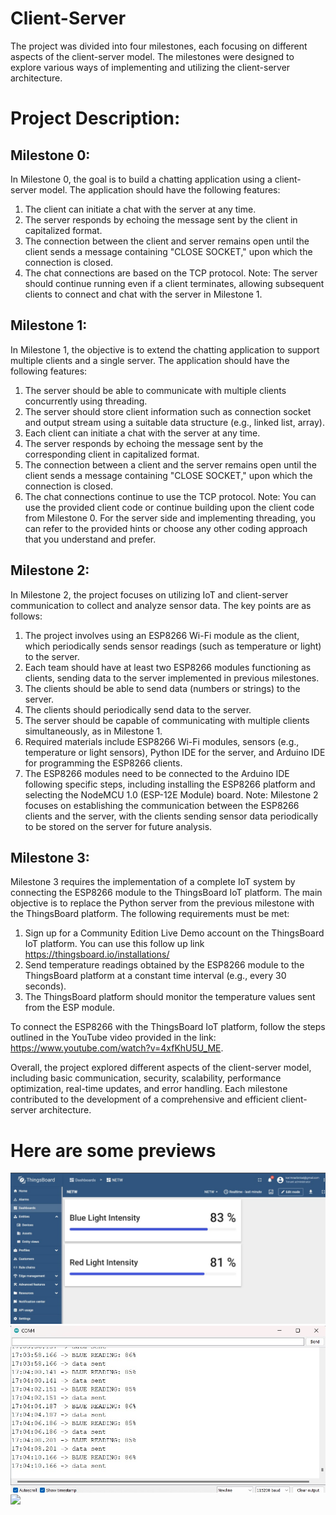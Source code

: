 # Client-Server
The project was divided into four milestones, each focusing on different aspects of the client-server model. The milestones were designed to explore various ways of implementing and utilizing the client-server architecture.

# Project Description:

## Milestone 0:

In Milestone 0, the goal is to build a chatting application using a client-server model. The application should have the following features:
  1. The client can initiate a chat with the server at any time.
  2. The server responds by echoing the message sent by the client in capitalized format.
  3. The connection between the client and server remains open until the client sends a message containing "CLOSE SOCKET," upon which the connection is closed.
  4. The chat connections are based on the TCP protocol.
Note: The server should continue running even if a client terminates, allowing subsequent clients to connect and chat with the server in Milestone 1.

## Milestone 1: 

In Milestone 1, the objective is to extend the chatting application to support multiple clients and a single server. The application should have the following features:
  1. The server should be able to communicate with multiple clients concurrently using threading.
  2. The server should store client information such as connection socket and output stream using a suitable data structure (e.g., linked list, array).
  3. Each client can initiate a chat with the server at any time.
  4. The server responds by echoing the message sent by the corresponding client in capitalized format.
  5. The connection between a client and the server remains open until the client sends a message containing "CLOSE SOCKET," upon which the connection is closed.
  6. The chat connections continue to use the TCP protocol.
Note: You can use the provided client code or continue building upon the client code from Milestone 0. For the server side and implementing threading, you can refer to the provided hints or choose any other coding approach that you understand and prefer.


## Milestone 2: 

In Milestone 2, the project focuses on utilizing IoT and client-server communication to collect and analyze sensor data. The key points are as follows:
  1. The project involves using an ESP8266 Wi-Fi module as the client, which periodically sends sensor readings (such as temperature or light) to the server.
  2. Each team should have at least two ESP8266 modules functioning as clients, sending data to the server implemented in previous milestones.
  3. The clients should be able to send data (numbers or strings) to the server.
  4. The clients should periodically send data to the server.
  5. The server should be capable of communicating with multiple clients simultaneously, as in Milestone 1.
  6. Required materials include ESP8266 Wi-Fi modules, sensors (e.g., temperature or light sensors), Python IDE for the server, and Arduino IDE for programming the ESP8266 clients.
  7. The ESP8266 modules need to be connected to the Arduino IDE following specific steps, including installing the ESP8266 platform and selecting the NodeMCU 1.0 (ESP-12E Module) board.
Note: Milestone 2 focuses on establishing the communication between the ESP8266 clients and the server, with the clients sending sensor data periodically to be stored on the server for future analysis.


## Milestone 3: 

Milestone 3 requires the implementation of a complete IoT system by connecting the ESP8266 module to the ThingsBoard IoT platform. The main objective is to replace the Python server from the previous milestone with the ThingsBoard platform. The following requirements must be met:

  1. Sign up for a Community Edition Live Demo account on the ThingsBoard IoT platform. You can use this follow up link 
  https://thingsboard.io/installations/
  2. Send temperature readings obtained by the ESP8266 module to the ThingsBoard platform at a constant time interval (e.g., every 30 seconds).
  3. The ThingsBoard platform should monitor the temperature values sent from the ESP module.

To connect the ESP8266 with the ThingsBoard IoT platform, follow the steps outlined in the YouTube video provided in the link: https://www.youtube.com/watch?v=4xfKhU5U_ME.

Overall, the project explored different aspects of the client-server model, including basic communication, security, scalability, performance optimization, real-time updates, and error handling. Each milestone contributed to the development of a comprehensive and efficient client-server architecture.

# Here are some previews 
![ ](dashboardofthingsboard.jpg)
![ ](monitorofblueesp.jpg)
![ ](monitorofredesp.jpg)
